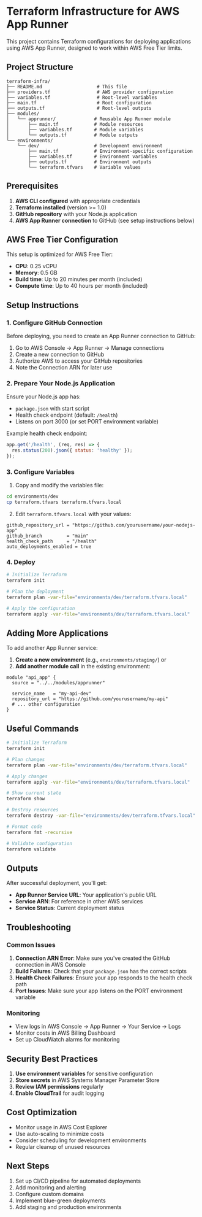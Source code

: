 # Terraform Infrastructure for AWS App Runner

This project contains Terraform configurations for deploying applications using AWS App Runner, designed to work within AWS Free Tier limits.

## Project Structure

```
terraform-infra/
├── README.md                    # This file
├── providers.tf                 # AWS provider configuration
├── variables.tf                 # Root-level variables
├── main.tf                      # Root configuration
├── outputs.tf                   # Root-level outputs
├── modules/
│   └── apprunner/              # Reusable App Runner module
│       ├── main.tf             # Module resources
│       ├── variables.tf        # Module variables
│       └── outputs.tf          # Module outputs
└── environments/
    └── dev/                    # Development environment
        ├── main.tf             # Environment-specific configuration
        ├── variables.tf        # Environment variables
        ├── outputs.tf          # Environment outputs
        └── terraform.tfvars    # Variable values
```

## Prerequisites

1. **AWS CLI configured** with appropriate credentials
2. **Terraform installed** (version >= 1.0)
3. **GitHub repository** with your Node.js application
4. **AWS App Runner connection** to GitHub (see setup instructions below)

## AWS Free Tier Configuration

This setup is optimized for AWS Free Tier:
- **CPU**: 0.25 vCPU
- **Memory**: 0.5 GB
- **Build time**: Up to 20 minutes per month (included)
- **Compute time**: Up to 40 hours per month (included)

## Setup Instructions

### 1. Configure GitHub Connection

Before deploying, you need to create an App Runner connection to GitHub:

1. Go to AWS Console → App Runner → Manage connections
2. Create a new connection to GitHub
3. Authorize AWS to access your GitHub repositories
4. Note the Connection ARN for later use

### 2. Prepare Your Node.js Application

Ensure your Node.js app has:
- `package.json` with start script
- Health check endpoint (default: `/health`)
- Listens on port 3000 (or set PORT environment variable)

Example health check endpoint:
```javascript
app.get('/health', (req, res) => {
  res.status(200).json({ status: 'healthy' });
});
```

### 3. Configure Variables

1. Copy and modify the variables file:
```bash
cd environments/dev
cp terraform.tfvars terraform.tfvars.local
```

2. Edit `terraform.tfvars.local` with your values:
```hcl
github_repository_url = "https://github.com/yourusername/your-nodejs-app"
github_branch         = "main"
health_check_path     = "/health"
auto_deployments_enabled = true
```

### 4. Deploy

```bash
# Initialize Terraform
terraform init

# Plan the deployment
terraform plan -var-file="environments/dev/terraform.tfvars.local"

# Apply the configuration
terraform apply -var-file="environments/dev/terraform.tfvars.local"
```

## Adding More Applications

To add another App Runner service:

1. **Create a new environment** (e.g., `environments/staging/`) or
2. **Add another module call** in the existing environment:

```hcl
module "api_app" {
  source = "../../modules/apprunner"
  
  service_name   = "my-api-dev"
  repository_url = "https://github.com/yourusername/my-api"
  # ... other configuration
}
```

## Useful Commands

```bash
# Initialize Terraform
terraform init

# Plan changes
terraform plan -var-file="environments/dev/terraform.tfvars.local"

# Apply changes
terraform apply -var-file="environments/dev/terraform.tfvars.local"

# Show current state
terraform show

# Destroy resources
terraform destroy -var-file="environments/dev/terraform.tfvars.local"

# Format code
terraform fmt -recursive

# Validate configuration
terraform validate
```

## Outputs

After successful deployment, you'll get:
- **App Runner Service URL**: Your application's public URL
- **Service ARN**: For reference in other AWS services
- **Service Status**: Current deployment status

## Troubleshooting

### Common Issues

1. **Connection ARN Error**: Make sure you've created the GitHub connection in AWS Console
2. **Build Failures**: Check that your `package.json` has the correct scripts
3. **Health Check Failures**: Ensure your app responds to the health check path
4. **Port Issues**: Make sure your app listens on the PORT environment variable

### Monitoring

- View logs in AWS Console → App Runner → Your Service → Logs
- Monitor costs in AWS Billing Dashboard
- Set up CloudWatch alarms for monitoring

## Security Best Practices

1. **Use environment variables** for sensitive configuration
2. **Store secrets** in AWS Systems Manager Parameter Store
3. **Review IAM permissions** regularly
4. **Enable CloudTrail** for audit logging

## Cost Optimization

- Monitor usage in AWS Cost Explorer
- Use auto-scaling to minimize costs
- Consider scheduling for development environments
- Regular cleanup of unused resources

## Next Steps

1. Set up CI/CD pipeline for automated deployments
2. Add monitoring and alerting
3. Configure custom domains
4. Implement blue-green deployments
5. Add staging and production environments
